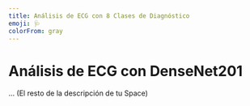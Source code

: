 ```yaml
---
title: Análisis de ECG con 8 Clases de Diagnóstico
emoji: 🩺
colorFrom: gray
---
```


# Análisis de ECG con DenseNet201
... (El resto de la descripción de tu Space)
